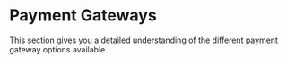 # Payment Gateways

This section gives you a detailed understanding of the different payment gateway options available.
